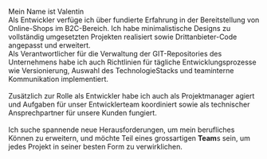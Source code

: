 Mein Name ist Valentin\
Als Entwickler verfüge ich über fundierte Erfahrung in der Bereitstellung von Online-Shops im B2C-Bereich. Ich habe minimalistische Designs zu
vollständig umgesetzten Projekten realisiert sowie Drittanbieter-Code angepasst und erweitert.\
Als Verantwortlicher für die Verwaltung der GIT-Repositories des Unternehmens habe ich auch Richtlinien für tägliche Entwicklungsprozesse wie Versionierung, Auswahl des TechnologieStacks und teaminterne Kommunikation implementiert.\
\
Zusätzlich zur Rolle als Entwickler habe ich auch als Projektmanager agiert und Aufgaben für unser Entwicklerteam koordiniert sowie als technischer Ansprechpartner für unsere Kunden fungiert.\
\
Ich suche spannende neue Herausforderungen, um mein berufliches Können zu erweitern, und möchte Teil eines grossartigen **Team**s sein, um jedes Projekt in seiner besten Form zu verwirklichen.
